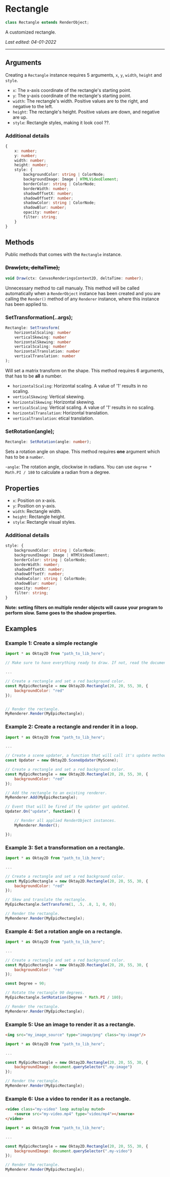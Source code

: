 # Rectangle

```ts
class Rectangle extends RenderObject;
```

A customized rectangle. 

_Last edited: 04-01-2022_

- - - 


## Arguments

Creating a ``Rectangle`` instance requires 5 arguments, ``x``, ``y``, ``width``, ``height`` and ``style``.

- ``x``: The x-axis coordinate of the rectangle's starting point.
- ``y``: The y-axis coordinate of the rectangle's starting point.
- ``width``: The rectangle's width. Positive values are to the right, and negative to the left.
- ``height``: The rectangle's height. Positive values are down, and negative are up.
- ``style``: Rectangle styles, making it look cool ??.

### Additional details

```ts
{
    x: number;
    y: number;
    width: number;
    height: number;
    style: {
        backgroundColor: string | ColorNode;
        backgroundImage: Image | HTMLVideoElement;
        borderColor: string | ColorNode;
        borderWidth: number;
        shadowOffsetX: number;
        shadowOffsetY: number;
        shadowColor: string | ColorNode;
        shadowBlur: number;
        opacity: number;
        filter: string;
    }
}
```

## Methods

Public methods that comes with the ``Rectangle`` instance.


### ~~Draw(ctx, deltaTime);~~

```ts
void Draw(ctx: CanvasRenderingsContext2D, deltaTime: number);
```

Unnecessary method to call manualy. This method will be called automatically when a ``RenderObject`` instance has been created
and you are calling the ``Render()`` method of any ``Renderer`` instance, where this instance has been applied to.

### SetTransformation(..args);

```ts
Rectangle: SetTransform(
    horizontalScaling: number
    verticalSkewing: number
    horizontalSkewing: number
    verticalScaling: number 
    horizontalTranslation: number
    verticalTranslation: number
);
```

Will set a matrix transform on the shape. This method requires 6 arguments, that has to be **all** a number.

- ``horizontalScaling``: Horizontal scaling. A value of '1' results in no scaling.
- ``verticalSkewing``: Vertical skewing.
- ``horizontalSkewing``: Horizontal skewing.
- ``verticalScaling``: Vertical scaling. A value of '1' results in no scaling.
- ``horizontalTranslation``: Horizontal translation.
- ``verticalTranslation``: etical translation.


### SetRotation(angle);

```ts
Rectangle: SetRotation(angle: number);
```

Sets a rotation angle on shape. This method requires **one** argument which has to be a ``number``.

-``angle``: The rotation angle, clockwise in radians. You can use ``degree * Math.PI / 180`` to calculate a radian from a degree.

## Properties

- ``x``: Position on x-axis.
- ``y``: Position on y-axis.
- ``width``: Rectangle width.
- ``height``: Rectangle height.
- ``style``: Rectangle visual styles.

### Additional details

```ts
style: {
    backgroundColor: string | ColorNode;
    backgroundImage: Image | HTMlVideoElement;
    borderColor: string | ColorNode;
    borderWidth: number;
    shadowOffsetX: number;
    shadowOffsetY: number;
    shadowColor: string | ColorNode;
    shadowBlur: number;
    opacity: number;
    filter: string;
}
```

**Note: setting filters on multiple render objects will cause your program to perform slow. Same goes to the shadow properties.**

## Examples

### Example 1: Create a simple rectangle

```js
import * as Oktay2D from "path_to_lib_here";

// Make sure to have everything ready to draw. If not, read the documentation on how you can setup your environment.

...

// Create a rectangle and set a red background color.
const MyEpicRectangle = new Oktay2D.Rectangle(20, 20, 55, 30, {
    backgroundColor: "red"
});


// Render the rectangle.
MyRenderer.Render(MyEpicRectangle);
```

### Example 2: Create a rectangle and render it in a loop.

```js
import * as Oktay2D from "path_to_lib_here";

...

// Create a scene updater, a function that will call it's update method each every possible frame.
const Updater = new Oktay2D.SceneUpdater(MyScene);

// Create a rectangle and set a red background color.
const MyEpicRectangle = new Oktay2D.Rectangle(20, 20, 55, 30, {
    backgroundColor: "red"
});

// Add the rectangle to an existing renderer.
MyRenderer.Add(MyEpicRectangle);

// Event that will be fired if the updater got updated.
Updater.On("update", function() {

    // Render all applied RenderObject instances.
    MyRenderer.Render();

});
```

### Example 3: Set a transformation on a rectangle.

```js
import * as Oktay2D from "path_to_lib_here";

...

// Create a rectangle and set a red background color.
const MyEpicRectangle = new Oktay2D.Rectangle(20, 20, 55, 30, {
    backgroundColor: "red"
});

// Skew and translate the rectangle.
MyEpicRectangle.SetTransform(1, .5, .8, 1, 0, 0);

// Render the rectangle.
MyRenderer.Render(MyEpicRectangle);
```

### Example 4: Set a rotation angle on a rectangle.

```js
import * as Oktay2D from "path_to_lib_here";

...

// Create a rectangle and set a red background color.
const MyEpicRectangle = new Oktay2D.Rectangle(20, 20, 55, 30, {
    backgroundColor: "red"
});

const Degree = 90;

// Rotate the rectangle 90 degrees.
MyEpicRectangle.SetRotation(Degree * Math.PI / 180);

// Render the rectangle.
MyRenderer.Render(MyEpicRectangle);
```

### Example 5: Use an image to render it as a rectangle.
```html
<img src="my_image_source" type="image/png" class="my-image"/>
```


```js
import * as Oktay2D from "path_to_lib_here";

...

const MyEpicRectangle = new Oktay2D.Rectangle(20, 20, 55, 30, {
    backgroundImage: document.querySelector(".my-image")
});

// Render the rectangle.
MyRenderer.Render(MyEpicRectangle);
```

### Example 6: Use a video to render it as a rectangle.
```html
<video class="my-video" loop autoplay muted>
    <source src="my-video.mp4" type="video/mp4"></source>
</video> 
```


```js
import * as Oktay2D from "path_to_lib_here";

...

const MyEpicRectangle = new Oktay2D.Rectangle(20, 20, 55, 30, {
    backgroundImage: document.querySelector(".my-video")
});

// Render the rectangle.
MyRenderer.Render(MyEpicRectangle);
```
